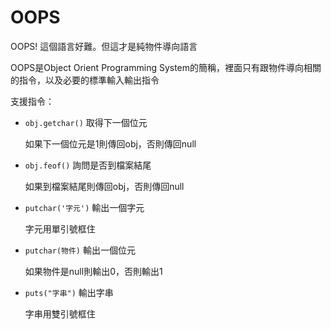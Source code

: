 # OOPS
OOPS! 這個語言好難。但這才是純物件導向語言

OOPS是Object Orient Programming System的簡稱，裡面只有跟物件導向相關的指令，以及必要的標準輸入輸出指令

支援指令：

* `obj.getchar()` 取得下一個位元

  如果下一個位元是1則傳回obj，否則傳回null

* `obj.feof()` 詢問是否到檔案結尾

  如果到檔案結尾則傳回obj，否則傳回null

* `putchar('字元')` 輸出一個字元

  字元用單引號框住

* `putchar(物件)` 輸出一個位元

  如果物件是null則輸出0，否則輸出1

* `puts("字串")` 輸出字串

  字串用雙引號框住
